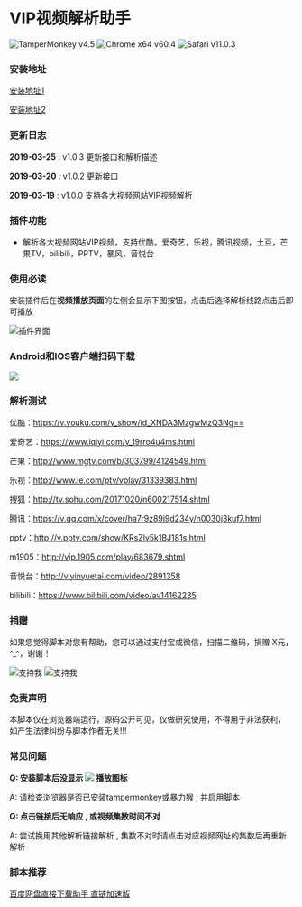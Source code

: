# VIP视频解析助手
![TamperMonkey v4.5](https://img.shields.io/badge/TamperMonkey-v4.8-brightgreen.svg) ![Chrome x64 v60.4](https://img.shields.io/badge/Chrome%20x64-v73.0-brightgreen.svg) ![Safari v11.0.3](https://img.shields.io/badge/Safari%20-v12.0-brightgreen.svg)


### 安装地址
[安装地址1](https://greasyfork.org/zh-CN/scripts/380568)

[安装地址2](https://openuserjs.org/scripts/syhyz1990/VIP视频解析助手)

### 更新日志
**2019-03-25** : v1.0.3 更新接口和解析描述

**2019-03-20** : v1.0.2 更新接口

**2019-03-19** : v1.0.0 支持各大视频网站VIP视频解析

### 插件功能
- 解析各大视频网站VIP视频，支持优酷，爱奇艺，乐视，腾讯视频，土豆，芒果TV，bilibili，PPTV，暴风，音悦台

### 使用必读

安装插件后在**视频播放页面**的左侧会显示下图按钮，点击后选择解析线路点击后即可播放

![插件界面](https://ww1.sinaimg.cn/large/4db689e3ly1g17yt0tksqj21280pdkg0.jpg)

### Android和IOS客户端扫码下载
![](https://ww1.sinaimg.cn/large/4db689e3ly1g1h8d7jg65j205k05kgln.jpg)

### 解析测试

优酷：https://v.youku.com/v_show/id_XNDA3MzgwMzQ3Ng==

爱奇艺：https://www.iqiyi.com/v_19rro4u4ms.html

芒果：http://www.mgtv.com/b/303799/4124549.html

乐视：http://www.le.com/ptv/vplay/31339383.html

搜狐：http://tv.sohu.com/20171020/n600217514.shtml

腾讯：https://v.qq.com/x/cover/ha7r9z89i9d234y/n0030j3kuf7.html

pptv：http://v.pptv.com/show/KRsZlv5k1BJ181s.html

m1905：http://vip.1905.com/play/683679.shtml

音悦台：http://v.yinyuetai.com/video/2891358

bilibili：https://www.bilibili.com/video/av14162235

### 捐赠
如果您觉得脚本对您有帮助，您可以通过支付宝或微信，扫描二维码，捐赠 X元，^_^，谢谢！
 
![支持我](https://ww1.sinaimg.cn/large/4db689e3ly1g0ae1ogfjbj205k05yjrl.jpg) ![支持我](https://ww1.sinaimg.cn/large/4db689e3ly1g0ae1oc3o4j205k05yweg.jpg)

### 免责声明 
本脚本仅在浏览器端运行，源码公开可见，仅做研究使用，不得用于非法获利， 如产生法律纠纷与脚本作者无关!!!

### 常见问题
**Q: 安装脚本后没显示 ![](https://ww1.sinaimg.cn/large/4db689e3ly1g1f2hhtq5uj201r01d0f9.jpg) 播放图标**

A: 请检查浏览器是否已安装tampermonkey或暴力猴 , 并启用脚本

**Q: 点击链接后无响应 , 或视频集数时间不对**

A: 尝试换用其他解析链接解析 , 集数不对时请点击对应视频网址的集数后再重新解析


### 脚本推荐
[百度网盘直接下载助手 直链加速版](https://greasyfork.org/zh-CN/scripts/39504)
